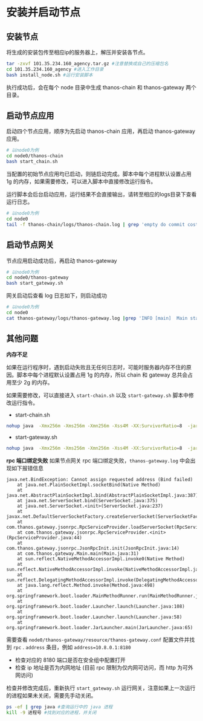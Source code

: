 # 安装并启动节点

## 安装节点

将生成的安装包传至相应ip的服务器上，解压并安装各节点。

```sh
tar -zxvf 101.35.234.160_agency.tar.gz #注意替换成自己的压缩包名
cd 101.35.234.160_agency #进入工作目录
bash install_node.sh #运行安装脚本
```

执行成功后，会在每个 node 目录中生成 thanos-chain 和 thanos-gateway 两个目录。

## 启动节点应用 <a href="#id2.4-an-zhuang-bing-qi-dong-jie-dian-qi-dong-jie-dian-ying-yong" id="id2.4-an-zhuang-bing-qi-dong-jie-dian-qi-dong-jie-dian-ying-yong"></a>

启动四个节点应用，顺序为先启动 thanos-chain 应用，再启动 thanos-gateway 应用。

```bash
# 以node0为例
cd node0/thanos-chain
bash start_chain.sh
```

当配置的初始节点应用均已启动，则链启动完成。脚本中每个进程默认设置占用 1g 的内存，如果需要修改，可以进入脚本中直接修改运行指令。

运行脚本会后台启动应用，运行结果不会直接输出，请转至相应的logs目录下查看运行日志。

```bash
# 以node0为例
cd node0
tail -f thanos-chain/logs/thanos-chain.log | grep 'empty do commit cost' #如果持续打印该消息，说明节点chain应用启动成功并参与共识。
```

## 启动节点网关 <a href="#id2.4-an-zhuang-bing-qi-dong-jie-dian-qi-dong-jie-dian-wang-guan" id="id2.4-an-zhuang-bing-qi-dong-jie-dian-qi-dong-jie-dian-wang-guan"></a>

节点应用启动成功后，再启动 thanos-gateway

```bash
# 以node0为例
cd node0/thanos-gateway
bash start_gateway.sh
```

网关启动后查看 log 日志如下，则启动成功

```bash
# 以node0为例
cd node0
cat thanos-gateway/logs/thanos-gateway.log |grep 'INFO [main]  Main start success!!' #如果打印该消息，说明节点gateway应用启动成功。
```

## 其他问题

**内存不足**

如果在运行程序时，遇到启动失败且无任何日志时，可能时服务器内存不住的原因。脚本中每个进程默认设置占用 1g 的内存，所以 chain 和 gateway 总共会占用至少 2g 的内存。

如果需要修改，可以直接进入 `start-chain.sh` 以及 `start-gateway.sh` 脚本中修改运行指令。
* start-chain\.sh

```bash
nohup java  -Xmx256m -Xms256m -Xmn256m -Xss4M -XX:SurvivorRatio=8  -jar thanos-chain.jar >/dev/null &
```

* start-gateway\.sh

```bash
nohup java  -Xmx256m -Xms256m -Xmn256m -Xss4M -XX:SurvivorRatio=8  -jar thanos-gateway.jar >/dev/null &
```

**rpc 端口绑定失败**
如果节点网关 rpc 端口绑定失败，`thanos-gateway.log` 中会出现如下报错信息

```
java.net.BindException: Cannot assign requested address (Bind failed)
    at java.net.PlainSocketImpl.socketBind(Native Method)
    at java.net.AbstractPlainSocketImpl.bind(AbstractPlainSocketImpl.java:387)
    at java.net.ServerSocket.bind(ServerSocket.java:375)
    at java.net.ServerSocket.<init>(ServerSocket.java:237)
    at javax.net.DefaultServerSocketFactory.createServerSocket(ServerSocketFactory.java:231)
    at com.thanos.gateway.jsonrpc.RpcServiceProvider.loadServerSocket(RpcServiceProvider.java:69)
    at com.thanos.gateway.jsonrpc.RpcServiceProvider.<init>(RpcServiceProvider.java:44)
    at com.thanos.gateway.jsonrpc.JsonRpcInit.init(JsonRpcInit.java:14)
    at com.thanos.gateway.Main.main(Main.java:31)
    at sun.reflect.NativeMethodAccessorImpl.invoke0(Native Method)
    at sun.reflect.NativeMethodAccessorImpl.invoke(NativeMethodAccessorImpl.java:62)
    at sun.reflect.DelegatingMethodAccessorImpl.invoke(DelegatingMethodAccessorImpl.java:43)
    at java.lang.reflect.Method.invoke(Method.java:498)
    at org.springframework.boot.loader.MainMethodRunner.run(MainMethodRunner.java:49)
    at org.springframework.boot.loader.Launcher.launch(Launcher.java:108)
    at org.springframework.boot.loader.Launcher.launch(Launcher.java:58)
    at org.springframework.boot.loader.JarLauncher.main(JarLauncher.java:65)
```

需要查看 `node0/thanos-gateway/resource/thanos-gateway.conf` 配置文件并找到 `rpc` . `address` 条目，例如 `address=10.8.0.1:8180`
* 检查对应的 8180 端口是否在安全组中配置打开
* 检查 ip 地址是否为内网地址 (目前 rpc 限制为仅内网可访问，而 http 为可外网访问)

检查并修改完成后，重新执行 `start_gateway.sh` 运行网关，注意如果上一次运行的进程如果未关闭，需要先手动关闭。
```sh
ps -ef | grep java #查询运行中的 java 进程
kill -9 进程号 #找到对应的进程，并关闭
```
